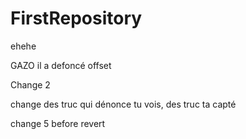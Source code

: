 # FirstRepository
ehehe

GAZO il a defoncé offset

Change 2

change des truc qui dénonce tu vois, des truc ta capté

change 5 before revert
